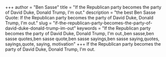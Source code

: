 +++
author = "Ben Sasse"
title = "If the Republican party becomes the party of David Duke, Donald Trump, I'm out."
description = "the best Ben Sasse Quote: If the Republican party becomes the party of David Duke, Donald Trump, I'm out."
slug = "if-the-republican-party-becomes-the-party-of-david-duke-donald-trump-im-out"
keywords = "If the Republican party becomes the party of David Duke, Donald Trump, I'm out.,ben sasse,ben sasse quotes,ben sasse quote,ben sasse sayings,ben sasse saying,quotes, sayings,quote, saying, motivation"
+++
If the Republican party becomes the party of David Duke, Donald Trump, I'm out.
